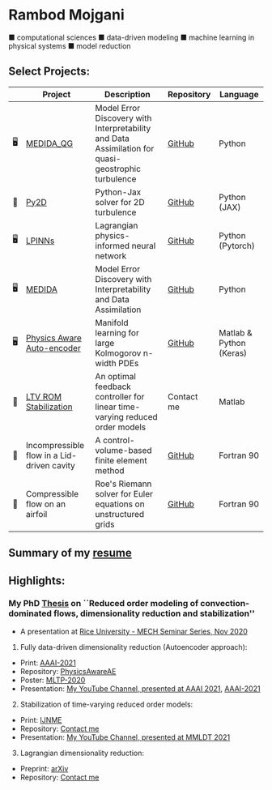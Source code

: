 # Rambod Mojgani
■ computational sciences ■ data-driven modeling ■ machine learning in physical systems ■ model reduction

## Select Projects:
|  | Project | Description | Repository |Language |
| --- | ------ | ----------- |---------- |---------- |
| 🖥️ | [MEDIDA_QG](https://arxiv.org/abs/2309.13211) | Model Error Discovery with Interpretability and Data Assimilation for quasi-geostrophic turbulence| [GitHub](https://github.com/rmojgani/MEDIDA_QG) | Python |
| 🌊 | [Py2D]() | Python-Jax solver for 2D turbulence | [GitHub](https://github.com/envfluids/py2d) | Python (JAX) |
| 🖥️ | [LPINNs](https://arxiv.org/abs/2205.02902) | Lagrangian physics-informed neural network | [GitHub](https://github.com/rmojgani/LPINNs/) | Python (Pytorch) |
| 🖥️ | [MEDIDA](https://arxiv.org/pdf/2110.00546) | Model Error Discovery with Interpretability and Data Assimilation | [GitHub](https://github.com/envfluids/MEDIDA) | Python |
| 🖥️ | [Physics Aware Auto-encoder](https://ojs.aaai.org/index.php/AAAI/article/download/16116/15923) | Manifold learning for large Kolmogorov n-width PDEs| [GitHub](https://github.com/rmojgani/PhysicsAwareAE) | Matlab & Python (Keras) |
| 🦾 | [LTV ROM Stabilization](https://doi.org/10.1002/nme.6489) | An optimal feedback controller for linear time-varying reduced order models | Contact me |Matlab|
| 🌊 | Incompressible flow in a Lid-driven cavity | A control-volume-based finite element method| [GitHub](https://github.com/rmojgani/CFD_AUT) | Fortran 90 |
| 🌊 | Compressible flow on an airfoil | Roe's Riemann solver for Euler equations on unstructured grids | [GitHub](https://github.com/rmojgani/CFD_AUT) | Fortran 90 |


## Summary of my [resume](https://www.rmojgani.com)

## Highlights:
### My PhD [Thesis](http://hdl.handle.net/2142/108494) on ``Reduced order modeling of convection-dominated flows, dimensionality reduction and stabilization''
- A presentation at [Rice University - MECH Seminar Series, Nov 2020](https://www.youtube.com/watch?v=9a73WhflSWM)


1. Fully data-driven dimensionality reduction (Autoencoder approach):  
  - Print: [AAAI-2021](https://ojs.aaai.org/index.php/AAAI/article/download/16116/15923)
  - Repository: [PhysicsAwareAE](https://github.com/rmojgani/PhysicsAwareAE)
  - Poster: [MLTP-2020](http://doi.org/10.13140/RG.2.2.21734.98886) 
  - Presentation: [My YouTube Channel, presented at AAAI 2021](https://youtu.be/fDYPAj9WAbk), [AAAI-2021](https://slideslive.com/38949065/lowrank-registration-based-manifolds-for-convectiondominated-pdes)

2. Stabilization of time-varying reduced order models: 
  - Print: [IJNME](https://onlinelibrary.wiley.com/doi/abs/10.1002/nme.6489)
  - Repository: [Contact me](mojgani2@illinois.edu)
  - Presentation: [My YouTube Channel, presented at MMLDT 2021](https://www.youtube.com/watch?v=lF82o0-kLfs) 
  
3. Lagrangian dimensionality reduction:
  - Preprint: [arXiv](https://arxiv.org/abs/1701.04343)
  - Repository: [Contact me](mojgani2@illinois.edu)


<!--
**rmojgani/rmojgani** is a ✨ _special_ ✨ repository because its `README.md` (this file) appears on your GitHub profile.

Here are some ideas to get you started:

- 🔭 I’m currently working on ...
- 🌱 I’m currently learning ...
- 👯 I’m looking to collaborate on ...
- 🤔 I’m looking for help with ...
- 💬 Ask me about ...
- 📫 How to reach me: ...
- 😄 Pronouns: ...
- ⚡ Fun fact: ...
-->

